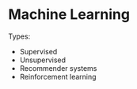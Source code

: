 # Machine Learning

Types:
- Supervised
- Unsupervised
- Recommender systems
- Reinforcement learning
